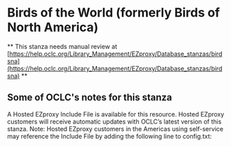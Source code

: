 # Birds of the World (formerly Birds of North America)
** This stanza needs manual review at [https://help.oclc.org/Library_Management/EZproxy/Database_stanzas/birdsna](https://help.oclc.org/Library_Management/EZproxy/Database_stanzas/birdsna) **

## Some of OCLC's notes for this stanza

A Hosted EZproxy Include File is available for this resource. Hosted EZproxy customers will receive automatic updates with OCLC&rsquo;s latest version of this stanza. Note: Hosted EZproxy customers in the Americas using self-service may reference the Include File by adding the following line to config.txt:

&nbsp;
